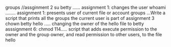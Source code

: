 groups  //assginment 2
su betty ...... assignment 1: changes the user
whoami ........ assignment 1: presents user of current file or account
groups   ...Write a script that prints all the groups the current user is part of
assignment 3 chown betty hello ..... changing the owner of the hello file to betty
asssignment 6:    chmod 114..... script that adds execute permission to the owner and the group owner, and read permission to other users, to the file hello
